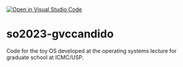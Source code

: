 [![Open in Visual Studio Code](https://classroom.github.com/assets/open-in-vscode-718a45dd9cf7e7f842a935f5ebbe5719a5e09af4491e668f4dbf3b35d5cca122.svg)](https://classroom.github.com/online_ide?assignment_repo_id=10908355&assignment_repo_type=AssignmentRepo)

# so2023-gvccandido
Code for the toy OS developed at the operating systems lecture for graduate
school at ICMC/USP.
